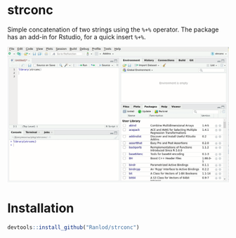 # strconc
Simple concatenation of two strings using the `%+%` operator. The package has an add-in for Rstudio, for a quick insert `%+%`.

![alt text](https://github.com/Ranlod/strconc/blob/master/using.gif)
# Installation
``` R
devtools::install_github("Ranlod/strconc")
```
